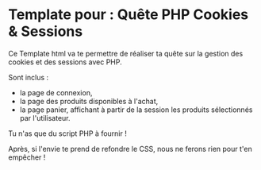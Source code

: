 # Template pour : Quête PHP Cookies & Sessions

Ce Template html va te permettre de réaliser ta quête sur la gestion des cookies et des sessions avec PHP.

Sont inclus :


* la page de connexion,
* la page des produits disponibles à l'achat,
* la page panier, affichant à partir de la session les produits sélectionnés par l'utilisateur.

Tu n'as que du script PHP à fournir !

Après, si l'envie te prend de refondre le CSS, nous ne ferons rien pour t'en empêcher !
